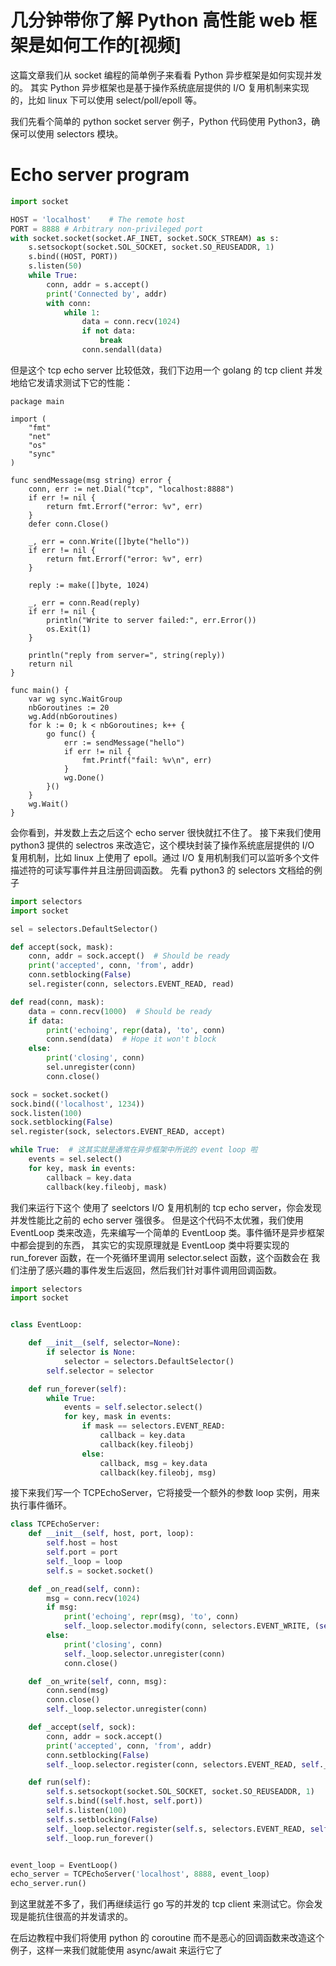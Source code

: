 # 几分钟带你了解 Python 高性能 web 框架是如何工作的[视频]

这篇文章我们从 socket 编程的简单例子来看看 Python 异步框架是如何实现并发的。
其实 Python 异步框架也是基于操作系统底层提供的 I/O 复用机制来实现的，比如 linux 下可以使用 select/poll/epoll 等。

我们先看个简单的 python socket server 例子，Python 代码使用 Python3，确保可以使用 selectors 模块。


# Echo server program

```py
import socket

HOST = 'localhost'    # The remote host
PORT = 8888 # Arbitrary non-privileged port
with socket.socket(socket.AF_INET, socket.SOCK_STREAM) as s:
    s.setsockopt(socket.SOL_SOCKET, socket.SO_REUSEADDR, 1)
    s.bind((HOST, PORT))
    s.listen(50)
    while True:
        conn, addr = s.accept()
        print('Connected by', addr)
        with conn:
            while 1:
                data = conn.recv(1024)
                if not data:
                    break
                conn.sendall(data)
```

但是这个 tcp echo server 比较低效，我们下边用一个 golang 的 tcp client 并发地给它发请求测试下它的性能：


```golang
package main

import (
	"fmt"
	"net"
	"os"
	"sync"
)

func sendMessage(msg string) error {
	conn, err := net.Dial("tcp", "localhost:8888")
	if err != nil {
		return fmt.Errorf("error: %v", err)
	}
	defer conn.Close()

	_, err = conn.Write([]byte("hello"))
	if err != nil {
		return fmt.Errorf("error: %v", err)
	}

	reply := make([]byte, 1024)

	_, err = conn.Read(reply)
	if err != nil {
		println("Write to server failed:", err.Error())
		os.Exit(1)
	}

	println("reply from server=", string(reply))
	return nil
}

func main() {
	var wg sync.WaitGroup
	nbGoroutines := 20
	wg.Add(nbGoroutines)
	for k := 0; k < nbGoroutines; k++ {
		go func() {
			err := sendMessage("hello")
			if err != nil {
				fmt.Printf("fail: %v\n", err)
			}
			wg.Done()
		}()
	}
	wg.Wait()
}
```

会你看到，并发数上去之后这个 echo server 很快就扛不住了。
接下来我们使用 python3 提供的 selectros 来改造它，这个模块封装了操作系统底层提供的 I/O 复用机制，比如 linux 上使用了
epoll。通过 I/O 复用机制我们可以监听多个文件描述符的可读写事件并且注册回调函数。
先看 python3 的 selectors 文档给的例子

```py
import selectors
import socket

sel = selectors.DefaultSelector()

def accept(sock, mask):
    conn, addr = sock.accept()  # Should be ready
    print('accepted', conn, 'from', addr)
    conn.setblocking(False)
    sel.register(conn, selectors.EVENT_READ, read)

def read(conn, mask):
    data = conn.recv(1000)  # Should be ready
    if data:
        print('echoing', repr(data), 'to', conn)
        conn.send(data)  # Hope it won't block
    else:
        print('closing', conn)
        sel.unregister(conn)
        conn.close()

sock = socket.socket()
sock.bind(('localhost', 1234))
sock.listen(100)
sock.setblocking(False)
sel.register(sock, selectors.EVENT_READ, accept)

while True:  # 这其实就是通常在异步框架中所说的 event loop 啦
    events = sel.select()
    for key, mask in events:
        callback = key.data
        callback(key.fileobj, mask)
```

我们来运行下这个 使用了 seelctors I/O 复用机制的 tcp echo server，你会发现并发性能比之前的 echo server 强很多。
但是这个代码不太优雅，我们使用 EventLoop 类来改造，先来编写一个简单的 EventLoop 类。事件循环是异步框架中都会提到的东西，
其实它的实现原理就是 EventLoop 类中将要实现的 run_forever 函数，在一个死循环里调用 selector.select 函数，这个函数会在
我们注册了感兴趣的事件发生后返回，然后我们针对事件调用回调函数。

```py
import selectors
import socket


class EventLoop:

    def __init__(self, selector=None):
        if selector is None:
            selector = selectors.DefaultSelector()
        self.selector = selector

    def run_forever(self):
        while True:
            events = self.selector.select()
            for key, mask in events:
                if mask == selectors.EVENT_READ:
                    callback = key.data
                    callback(key.fileobj)
                else:
                    callback, msg = key.data
                    callback(key.fileobj, msg)

```

接下来我们写一个 TCPEchoServer，它将接受一个额外的参数 loop 实例，用来执行事件循环。


```py
class TCPEchoServer:
    def __init__(self, host, port, loop):
        self.host = host
        self.port = port
        self._loop = loop
        self.s = socket.socket()

    def _on_read(self, conn):
        msg = conn.recv(1024)
        if msg:
            print('echoing', repr(msg), 'to', conn)
            self._loop.selector.modify(conn, selectors.EVENT_WRITE, (self._on_write, msg))
        else:
            print('closing', conn)
            self._loop.selector.unregister(conn)
            conn.close()

    def _on_write(self, conn, msg):
        conn.send(msg)
        conn.close()
        self._loop.selector.unregister(conn)

    def _accept(self, sock):
        conn, addr = sock.accept()
        print('accepted', conn, 'from', addr)
        conn.setblocking(False)
        self._loop.selector.register(conn, selectors.EVENT_READ, self._on_read)

    def run(self):
        self.s.setsockopt(socket.SOL_SOCKET, socket.SO_REUSEADDR, 1)
        self.s.bind((self.host, self.port))
        self.s.listen(100)
        self.s.setblocking(False)
        self._loop.selector.register(self.s, selectors.EVENT_READ, self._accept)
        self._loop.run_forever()


event_loop = EventLoop()
echo_server = TCPEchoServer('localhost', 8888, event_loop)
echo_server.run()
```


到这里就差不多了，我们再继续运行 go 写的并发的 tcp client 来测试它。你会发现是能抗住很高的并发请求的。

在后边教程中我们将使用 python 的 coroutine 而不是恶心的回调函数来改造这个例子，这样一来我们就能使用 async/await 来运行它了

